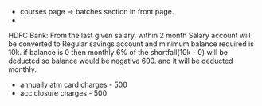 - courses page -> batches section in front page.
- 

HDFC Bank:
From the last given salary, within 2 month Salary account will be converted to Regular savings account and minimum balance required is 10k. 
if balance is 0 then monthly 6% of the shortfall(10k - 0) will be deducted so balance would be negative 600. 
and it will be deducted monthly.
- annually atm card charges - 500
- acc closure charges - 500
